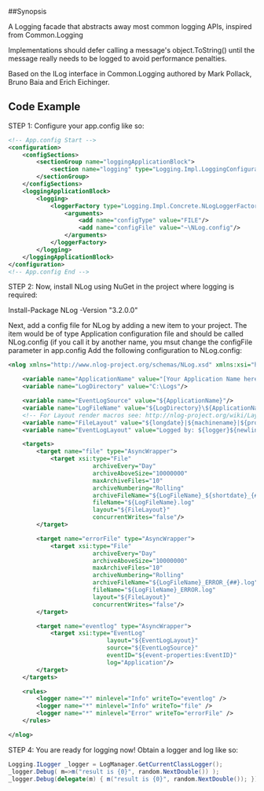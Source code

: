##Synopsis

A Logging facade that abstracts away most common logging APIs, inspired from Common.Logging

Implementations should defer calling a message's object.ToString() until the message really needs
to be logged to avoid performance penalties.

Based on the ILog interface in Common.Logging authored by Mark Pollack, Bruno Baia and Erich Eichinger.

## Code Example
STEP 1: Configure your app.config like so:
```xml
<!-- App.config Start -->
<configuration>
	<configSections>
		<sectionGroup name="loggingApplicationBlock">
			<section name="logging" type="Logging.Impl.LoggingConfigurationSection, Logging.Impl"/>
		</sectionGroup>
	</configSections>
	<loggingApplicationBlock>
		<logging>
			<loggerFactory type="Logging.Impl.Concrete.NLogLoggerFactory, Logging.Impl">
				<arguments>
					<add name="configType" value="FILE"/>
					<add name="configFile" value="~\NLog.config"/>
				</arguments>
			</loggerFactory>
		</logging>
	</loggingApplicationBlock>
</configuration>
<!-- App.config End -->
```

STEP 2: Now, install NLog using NuGet in the project where logging is required:

Install-Package NLog -Version "3.2.0.0"

Next, add a config file for NLog by adding a new item to your project. The item would be of type Application configuration file and should be called NLog.config (if you call it by another name, you msut change the configFile parameter
in app.config
Add the following configuration to NLog.config:
```xml
<nlog xmlns="http://www.nlog-project.org/schemas/NLog.xsd" xmlns:xsi="http://www.w3.org/2001/XMLSchema-instance">

	<variable name="ApplicationName" value="[Your Application Name here]"/>
	<variable name="LogDirectory" value="C:\Logs"/>

	<variable name="EventLogSource" value="${ApplicationName}"/>
	<variable name="LogFileName" value="${LogDirectory}\${ApplicationName}"/>
	<!-- For Layout render macros see: http://nlog-project.org/wiki/Layout_renderers -->
	<variable name="FileLayout" value="${longdate}|${machinename}|${processid}|${threadid}|${windows-identity}|${level:uppercase=true}|${event-properties:EventID}|${logger}|${message}|${exception:format=tostring}"/>	
	<variable name="EventLogLayout" value="Logged by: ${logger}${newline}${newline}${message}${newline}${exception:format=tostring}${newline}${newline}${newline}Process id: [${processId}]${newline}ThreadId: [${threadid}]${newline}Windows Identity: ${windows-identity}"/>

	<targets>
		<target name="file" type="AsyncWrapper">
			<target xsi:type="File"
						archiveEvery="Day"
						archiveAboveSize="10000000"
						maxArchiveFiles="10"
						archiveNumbering="Rolling"
						archiveFileName="${LogFileName}_${shortdate}_{##}.log"
						fileName="${LogFileName}.log"
						layout="${FileLayout}"
						concurrentWrites="false"/>
		</target>

		<target name="errorFile" type="AsyncWrapper">
			<target xsi:type="File"
						archiveEvery="Day"
						archiveAboveSize="10000000"
						maxArchiveFiles="10"
						archiveNumbering="Rolling"
						archiveFileName="${LogFileName}_ERROR_{##}.log"
						fileName="${LogFileName}_ERROR.log"
						layout="${FileLayout}"
						concurrentWrites="false"/>
		</target>

		<target name="eventlog" type="AsyncWrapper">
			<target xsi:type="EventLog"
							layout="${EventLogLayout}"
							source="${EventLogSource}"
							eventID="${event-properties:EventID}"
							log="Application"/>
		</target>
	</targets>

	<rules>
		<logger name="*" minlevel="Info" writeTo="eventlog" />
		<logger name="*" minlevel="Info" writeTo="file" />
		<logger name="*" minlevel="Error" writeTo="errorFile" />
	</rules>

</nlog>
```
STEP 4: You are ready for logging now! Obtain a logger and log like so:

```csharp
Logging.ILogger _logger = LogManager.GetCurrentClassLogger();
_logger.Debug( m=>m("result is {0}", random.NextDouble()) );
_logger.Debug(delegate(m) { m("result is {0}", random.NextDouble()); });
```
